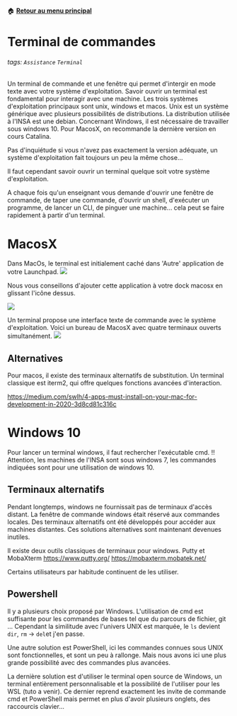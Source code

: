 :house: [**Retour au menu principal**](/TChelp)

# Terminal de commandes

###### tags: `Assistance` `Terminal`

Un terminal de commande et une fenêtre qui permet d'intergir en mode texte
avec votre système d'exploitation. Savoir ouvrir un terminal est fondamental
pour interagir avec une machine. Les trois systèmes d'exploitation principaux sont
unix, windows et macos. Unix est un système générique avec plusieurs possibilités
de distributions. La distribution utilisée à l'INSA est une debian. Concernant Windows, il est nécessaire de travailler sous windows 10.
Pour MacosX, on recommande la dernière version en cours Catalina.

Pas d'inquiétude si vous n'avez pas exactement la version adéquate, un système
d'exploitation fait toujours un peu la même chose...

Il faut cependant savoir ouvrir un terminal quelque soit votre système d'exploitation.

A chaque fois qu'un enseignant vous demande d'ouvrir une fenêtre de commande, de taper une commande, d'ouvrir un shell, d'exécuter un programme, de lancer un CLI, de pinguer une machine... cela peut se faire rapidement à partir d'un terminal.

# MacosX
Dans MacOs, le terminal est initialement caché dans 'Autre' application de votre
Launchpad.
![](https://i.imgur.com/I6pxbxj.png)

Nous vous conseillons d'ajouter cette application à votre dock macosx en glissant l'icône dessus.

![](https://i.imgur.com/X5bNsh9.jpg)

Un terminal propose une interface texte de commande avec le système d'exploitation.
Voici un bureau de MacosX avec quatre terminaux ouverts simultanément.
![](https://i.imgur.com/sbssnDV.png)

## Alternatives
Pour macos, il existe des terminaux alternatifs de substitution. Un terminal classique est iterm2, qui offre quelques fonctions avancées d'interaction.

https://medium.com/swlh/4-apps-must-install-on-your-mac-for-development-in-2020-3d8cd81c316c

# Windows 10
Pour lancer un terminal windows, il faut rechercher l'exécutable cmd.
!! Attention, les machines de l'INSA sont sous windows 7, les commandes indiquées sont pour une utilisation de windows 10.

## Terminaux alternatifs
Pendant longtemps, windows ne fournissait pas de terminaux d'accès distant. La fenêtre de commande windows était réservé aux commandes locales. Des terminaux alternatifs ont été développés pour accéder aux machines distantes. Ces solutions alternatives sont maintenant devenues inutiles.

Il existe deux outils classiques de terminaux pour windows. Putty et MobaXterm
https://www.putty.org/
https://mobaxterm.mobatek.net/

Certains utilisateurs par habitude continuent de les utiliser.

## Powershell
Il y a plusieurs choix proposé par Windows. L'utilisation de cmd est suffisante pour les commandes de bases tel que du parcours de fichier, git ... Cependant la similitude avec l'univers UNIX est marquée, le ``ls`` devient ``dir``, ``rm`` -> ``del``et j'en passe.

Une autre solution est PowerShell, ici les commandes connues sous UNIX sont fonctionnelles, et sont un peu à rallonge. Mais nous avons ici une plus grande possibilité avec des commandes plus avancées.

La dernière solution est d'utiliser le terminal open source de Windows, un terminal entièrement personnalisable et la possibilité de l'utiliser pour les WSL (tuto a venir). Ce dernier reprend exactement les invite de commande cmd et PowerShell mais permet en plus d'avoir plusieurs onglets, des raccourcis clavier...
